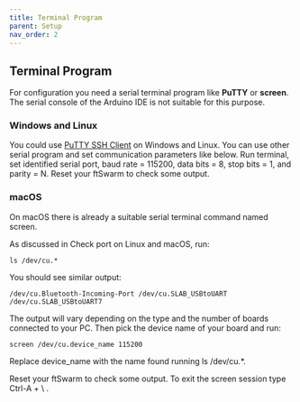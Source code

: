 ```yaml
---
title: Terminal Program
parent: Setup
nav_order: 2
---
```


## Terminal Program

For configuration you need a serial terminal program like **PuTTY** or **screen**. The serial console of the Arduino IDE is not suitable for this purpose.

### Windows and Linux

You could use [PuTTY SSH Client](https://www.putty.org/) on Windows and Linux. You can use other serial program and set communication parameters like below.
Run terminal, set identified serial port, baud rate = 115200, data bits = 8, stop bits = 1, and parity = N. Reset your ftSwarm to check some output.

### macOS

On macOS there is already a suitable serial terminal command named screen.

As discussed in Check port on Linux and macOS, run:

```
ls /dev/cu.*
```

You should see similar output:

```
/dev/cu.Bluetooth-Incoming-Port /dev/cu.SLAB_USBtoUART      /dev/cu.SLAB_USBtoUART7
```

The output will vary depending on the type and the number of boards connected to your PC. Then pick the device name of your board and run:

```
screen /dev/cu.device_name 115200
```

Replace device_name with the name found running ls /dev/cu.*.

Reset your ftSwarm to check some output. To exit the screen session type Ctrl-A + \ .

